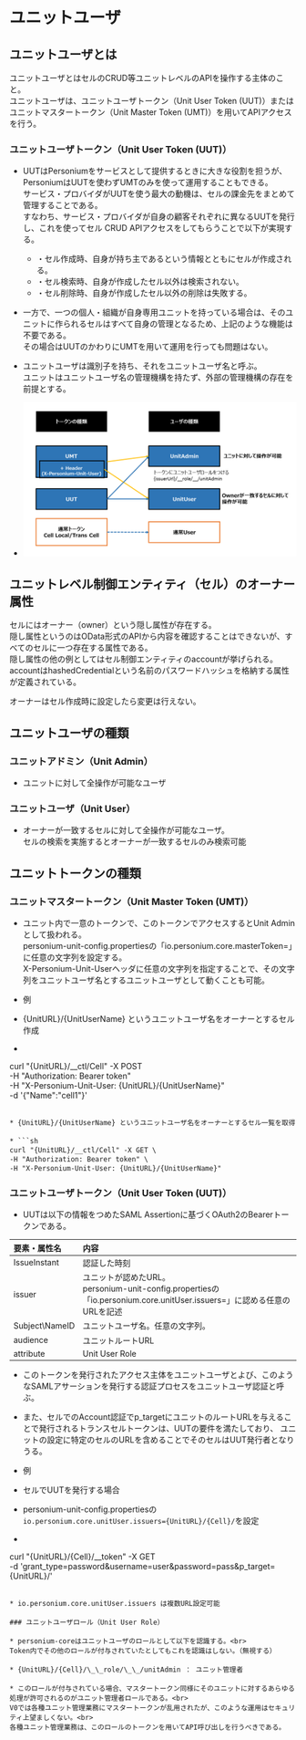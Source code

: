 # ユニットユーザ
## ユニットユーザとは
ユニットユーザとはセルのCRUD等ユニットレベルのAPIを操作する主体のこと。<br>
ユニットユーザは、ユニットユーザトークン（Unit User Token (UUT)）またはユニットマスタートークン（Unit Master Token (UMT)）を用いてAPIアクセスを行う。

### ユニットユーザトークン（Unit User Token (UUT)）
* UUTはPersoniumをサービスとして提供するときに大きな役割を担うが、PersoniumはUUTを使わずUMTのみを使って運用することもできる。<br>
サービス・プロバイダがUUTを使う最大の動機は、セルの課金先をまとめて管理することである。<br>
すなわち、サービス・プロバイダが自身の顧客それぞれに異なるUUTを発行し、これを使ってセル CRUD APIアクセスをしてもらうことで以下が実現する。

	* ・セル作成時、自身が持ち主であるという情報とともにセルが作成される。
	* ・セル検索時、自身が作成したセル以外は検索されない。
	* ・セル削除時、自身が作成したセル以外の削除は失敗する。

* 一方で、一つの個人・組織が自身専用ユニットを持っている場合は、そのユニットに作られるセルはすべて自身の管理となるため、上記のような機能は不要である。<br>
その場合はUUTのかわりにUMTを用いて運用を行っても問題はない。

* ユニットユーザは識別子を持ち、それをユニットユーザ名と呼ぶ。<br>
ユニットはユニットユーザ名の管理機構を持たず、外部の管理機構の存在を前提とする。

* ![unituser](./images/unituser.png)

## ユニットレベル制御エンティティ（セル）のオーナー属性

セルにはオーナー（owner）という隠し属性が存在する。<br>
隠し属性というのはOData形式のAPIから内容を確認することはできないが、すべてのセルに一つ存在する属性である。<br>
隠し属性の他の例としてはセル制御エンティティのaccountが挙げられる。<br>
accountはhashedCredentialという名前のパスワードハッシュを格納する属性が定義されている。

オーナーはセル作成時に設定したら変更は行えない。

## ユニットユーザの種類

### ユニットアドミン（Unit Admin）

* ユニットに対して全操作が可能なユーザ

### ユニットユーザ（Unit User）

* オーナーが一致するセルに対して全操作が可能なユーザ。<br>
セルの検索を実施するとオーナーが一致するセルのみ検索可能

## ユニットトークンの種類

### ユニットマスタートークン（Unit Master Token (UMT)）

* ユニット内で一意のトークンで、このトークンでアクセスするとUnit Adminとして扱われる。<br>
personium-unit-config.propertiesの「io.personium.core.masterToken=」に任意の文字列を設定する。<br>
X-Personium-Unit-Userヘッダに任意の文字列を指定することで、その文字列をユニットユーザ名とするユニットユーザとして動くことも可能。

* 例

* {UnitURL}/{UnitUserName} というユニットユーザ名をオーナーとするセル作成

* ```sh
curl "{UnitURL}/__ctl/Cell" -X POST \
-H "Authorization: Bearer token" \
-H "X-Personium-Unit-User: {UnitURL}/{UnitUserName}" \
-d '{"Name":"cell1"}'
```

* {UnitURL}/{UnitUserName} というユニットユーザ名をオーナーとするセル一覧を取得

* ```sh
curl "{UnitURL}/__ctl/Cell" -X GET \
-H "Authorization: Bearer token" \
-H "X-Personium-Unit-User: {UnitURL}/{UnitUserName}"
```

### ユニットユーザトークン（Unit User Token (UUT)）

* UUTは以下の情報をつめたSAML Assertionに基づくOAuth2のBearerトークンである。

|要素・属性名|内容|
|:--|:--|
|IssueInstant|認証した時刻|
|issuer|ユニットが認めたURL。<br>personium-unit-config.propertiesの「io.personium.core.unitUser.issuers=」に認める任意のURLを記述|
|Subject\NameID|	ユニットユーザ名。任意の文字列。|
|audience|ユニットルートURL|
|attribute|Unit User Role|


* このトークンを発行されたアクセス主体をユニットユーザとよび、このようなSAMLアサーションを発行する認証プロセスをユニットユーザ認証と呼ぶ。

* また、セルでのAccount認証でp_targetにユニットのルートURLを与えることで発行されるトランスセルトークンは、UUTの要件を満たしており、
ユニットの設定に特定のセルのURLを含めることでそのセルはUUT発行者となりうる。

* 例
* セルでUUTを発行する場合
* personium-unit-config.propertiesの`io.personium.core.unitUser.issuers={UnitURL}/{Cell}/`を設定

* ```sh
curl "{UnitURL}/{Cell}/__token" -X GET \
-d 'grant_type=password&username=user&password=pass&p_target={UnitURL}/'
```

* io.personium.core.unitUser.issuers は複数URL設定可能

### ユニットユーザロール（Unit User Role）

* personium-coreはユニットユーザのロールとして以下を認識する。<br>
Token内でその他のロールが付与されていたとしてもこれを認識はしない。（無視する）

* {UnitURL}/{Cell}/\_\_role/\_\_/unitAdmin ： ユニット管理者

* このロールが付与されている場合、マスタートークン同様にそのユニットに対するあらゆる処理が許可されるのがユニット管理者ロールである。<br>
V0では各種ユニット管理業務にマスタートークンが乱用されたが、このような運用はセキュリティ上望ましくない。<br>
各種ユニット管理業務は、このロールのトークンを用いてAPI呼び出しを行うべきである。

